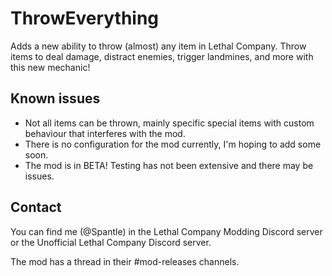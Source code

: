 # ThrowEverything
Adds a new ability to throw (almost) any item in Lethal Company. Throw items to deal damage, distract enemies, trigger landmines, and more with this new mechanic!

## Known issues
- Not all items can be thrown, mainly specific special items with custom behaviour that interferes with the mod.
- There is no configuration for the mod currently, I'm hoping to add some soon.
- The mod is in BETA! Testing has not been extensive and there may be issues.

## Contact
You can find me (@Spantle) in the Lethal Company Modding Discord server or the Unofficial Lethal Company Discord server.

The mod has a thread in their #mod-releases channels.
